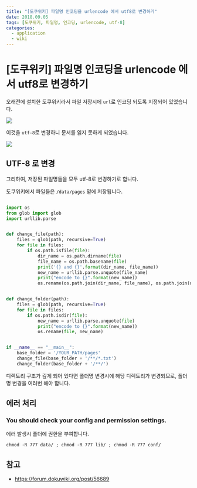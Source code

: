 ```yaml
---
title: "[도쿠위키] 파일명 인코딩을 urlencode 에서 utf8로 변경하기"
date: 2018.09.05
tags: [도쿠위키, 파일명, 인코딩, urlencode, utf-8]
categories:
  - application
  - wiki
---
```


  # [도쿠위키] 파일명 인코딩을 urlencode 에서 utf8로 변경하기

  오래전에 설치한 도쿠위키라서 파일 저장시에 `url`로 인코딩 되도록 지정되어 있었습니다.

  ![](https://lh3.googleusercontent.com/-ZPAWvmcaM_w/W48kdR2K--I/AAAAAAAAG1g/qE4ovsiE1nsQbwLqKGxNcrV8aOa6BZg8wCHMYCw/s0/StrokesPlus_2018-09-05_34.png)

  이것을 `utf-8`로 변경하니 문서를 읽지 못하게 되었습니다. 

  ![](https://lh3.googleusercontent.com/-edYCsfDehL0/W48krmfaPJI/AAAAAAAAG1k/flEC9HNqSHw23QUqBKyEzToDBdixasoQQCHMYCw/s0/StrokesPlus_2018-09-05_35.png)

  ## UTF-8 로 변경

  그리하여, 저장된 파일명들을 모두 utf-8로 변경하기로 합니다. 

  도쿠위키에서 파일들은 `/data/pages` 밑에 저장됩니다.


  ```python
  
  import os
  from glob import glob
  import urllib.parse
  
  
  def change_file(path):
      files = glob(path, recursive=True)
      for file in files:
          if os.path.isfile(file):
              dir_name = os.path.dirname(file)
              file_name = os.path.basename(file)
              print('{} and {}'.format(dir_name, file_name))
              new_name = urllib.parse.unquote(file_name)
              print("encode to {}".format(new_name))
              os.rename(os.path.join(dir_name, file_name), os.path.join(dir_name, new_name))
  
  
  def change_folder(path):
      files = glob(path, recursive=True)
      for file in files:
          if os.path.isdir(file):
              new_name = urllib.parse.unquote(file)
              print("encode to {}".format(new_name))
              os.rename(file, new_name)
  
  
  if __name__ == "__main__":
      base_folder = '/YOUR_PATH/pages'
      change_file(base_folder + '/**/*.txt')
      change_folder(base_folder + '/**/')
  
  ```

  디렉토리 구조가 깊게 되어 있다면 폴더명 변경시에 해당 디렉토리가 변경되므로, 폴더명 변경을 여러번 해야 합니다. 




  ## 에러 처리

  ### You should check your config and permission settings.

  에러 발생시 폴더에 권한을 부여합니다.


  ```shell
  chmod -R 777 data/ ; chmod -R 777 lib/ ; chmod -R 777 conf/
  ```


  ## 참고

  - https://forum.dokuwiki.org/post/56689